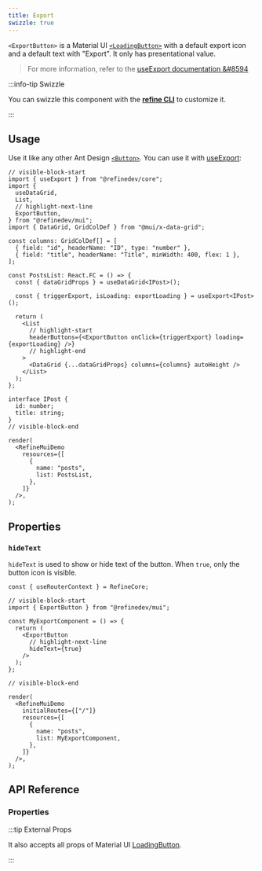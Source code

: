 ```yaml
---
title: Export
swizzle: true
---
```


`<ExportButton>` is a Material UI [`<LoadingButton>`][button] with a default export icon and a default text with "Export". It only has presentational value.

> For more information, refer to the [useExport documentation &#8594][useexport]

:::info-tip Swizzle

You can swizzle this component with the [**refine CLI**](/docs/packages/list-of-packages/index) to customize it.

:::

## Usage

Use it like any other Ant Design [`<Button>`][button]. You can use it with [useExport][useexport]:

```tsx live url=http://localhost:3000/posts previewHeight=340px
// visible-block-start
import { useExport } from "@refinedev/core";
import {
  useDataGrid,
  List,
  // highlight-next-line
  ExportButton,
} from "@refinedev/mui";
import { DataGrid, GridColDef } from "@mui/x-data-grid";

const columns: GridColDef[] = [
  { field: "id", headerName: "ID", type: "number" },
  { field: "title", headerName: "Title", minWidth: 400, flex: 1 },
];

const PostsList: React.FC = () => {
  const { dataGridProps } = useDataGrid<IPost>();

  const { triggerExport, isLoading: exportLoading } = useExport<IPost>();

  return (
    <List
      // highlight-start
      headerButtons={<ExportButton onClick={triggerExport} loading={exportLoading} />}
      // highlight-end
    >
      <DataGrid {...dataGridProps} columns={columns} autoHeight />
    </List>
  );
};

interface IPost {
  id: number;
  title: string;
}
// visible-block-end

render(
  <RefineMuiDemo
    resources={[
      {
        name: "posts",
        list: PostsList,
      },
    ]}
  />,
);
```

## Properties

### `hideText`

`hideText` is used to show or hide text of the button. When `true`, only the button icon is visible.

```tsx live disableScroll previewHeight=120px
const { useRouterContext } = RefineCore;

// visible-block-start
import { ExportButton } from "@refinedev/mui";

const MyExportComponent = () => {
  return (
    <ExportButton
      // highlight-next-line
      hideText={true}
    />
  );
};

// visible-block-end

render(
  <RefineMuiDemo
    initialRoutes={["/"]}
    resources={[
      {
        name: "posts",
        list: MyExportComponent,
      },
    ]}
  />,
);
```

## API Reference

### Properties

<PropsTable module="@refinedev/mui/ExportButton" />

:::tip External Props

It also accepts all props of Material UI [LoadingButton](https://mui.com/material-ui/api/loading-button/#main-content).

:::

[button]: https://mui.com/material-ui/api/loading-button/#main-content
[useexport]: /docs/core/hooks/utilities/use-export/index
